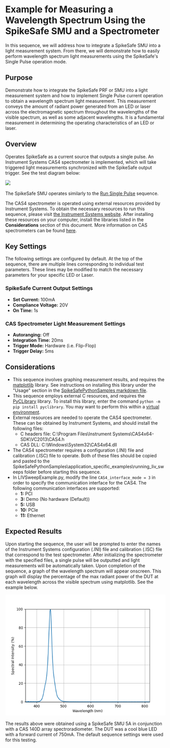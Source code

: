 # Example for Measuring a Wavelength Spectrum Using the SpikeSafe SMU and a Spectrometer

In this sequence, we will address how to integrate a SpikeSafe SMU into a light measurement system. From there, we will demonstrate how to easily perform wavelength spectrum light measurements using the SpikeSafe's Single Pulse operation mode. 

## **Purpose**
Demonstrate how to integrate the SpikeSafe PRF or SMU into a light measurement system and how to implement Single Pulse current operation to obtain a wavelength spectrum light measurement. This measurement conveys the amount of radiant power generated from an LED or laser across the electromagnetic spectrum throughout the wavelengths of the visible spectrum, as well as some adjacent wavelengths. It is a fundamental measurement in determining the operating characteristics of an LED or laser.

## Overview 
Operates SpikeSafe as a current source that outputs a single pulse. An Instrument Systems CAS4 spectrometer is implemented, which will take triggered light measurements synchronized with the SpikeSafe output trigger. See the test diagram below:

![](liv_sweep_test_diagram.png)

The SpikeSafe SMU operates similarly to the [Run Single Pulse](../../run_spikesafe_operating_modes/run_single_pulse) sequence. 

The CAS4 spectrometer is operated using external resources provided by Instrument Systems. To obtain the necessary resources to run this sequence, please visit [the Instrument Systems website](https://www.instrumentsystems.com/en/products/software/sdk-spectrometer/). After installing these resources on your computer, install the libraries listed in the **Considerations** section of this document. More information on CAS spectrometers can be found [here](https://www.instrumentsystems.com/en/products/spectrometers/).


## Key Settings 
The following settings are configured by default. At the top of the sequence, there are multiple lines corresponding to individual test parameters. These lines may be modified to match the necessary parameters for your specific LED or Laser.

### SpikeSafe Current Output Settings
- **Set Current:** 100mA
- **Compliance Voltage:** 20V
- **On Time:** 1s

### CAS Spectrometer Light Measurement Settings
- **Autoranging:** Off
- **Integration Time:** 20ms
- **Trigger Mode:** Hardware (i.e. Flip-Flop)
- **Trigger Delay:** 5ms

## Considerations
- This sequence involves graphing measurement results, and requires the [matplotlib](https://matplotlib.org/) library. See instructions on installing this library under the "Usage" section in the [SpikeSafePythonSamples markdown file](/README.md#usage).
- This sequence employs external C resources, and requires the [PyCLibrary](https://pyclibrary.readthedocs.io/en/latest/) library. To install this library, enter the command `python -m pip install pyclibrary`. You may want to perform this within a [virtual environment](https://docs.python.org/3/tutorial/venv.html). 
- External resources are needed to operate the CAS4 spectrometer. These can be obtained by Instrument Systems, and should install the following files:
    - C headers file: C:\Program Files\Instrument Systems\CAS4x64-SDK\VC2013\CAS4.h
    - CAS DLL: C:\Windows\System32\CAS4x64.dll
- The CAS4 spectrometer requires a configuration (.INI) file and calibration (.ISC) file to operate. Both of these files should be copied and pasted to the SpikeSafePythonSamples\application_specific_examples\running_liv_sweeps folder before starting this sequence.
- In LIVSweepExample.py, modify the line `CAS4_interface_mode = 3` in order to specify the communication interface for the CAS4. The following communication interfaces are supported:
    - **1:** PCI
    - **3:** Demo (No hardware (Default))
    - **5:** USB
    - **10:** PCIe
    - **11:** Ethernet

## Expected Results
Upon starting the sequence, the user will be prompted to enter the names of the Instrument Systems configuration (.INI) file and calibration (.ISC) file that correspond to the test spectrometer. After initializing the spectrometer with the specified files, a single pulse will be outputted and light measurements will be automatically taken. Upon completion of the sequence, a graph of the wavelength spectrum will appear onscreen. This graph will display the percentage of the max radiant power of the DUT at each wavelength across the visible spectrum using matplotlib. See the example below.

![](spectrum_output.png)

The results above were obtained using a SpikeSafe SMU 5A in conjunction with a CAS 140D array spectroradiometer. The DUT was a cool blue LED with a forward current of 750mA. The default sequence settings were used for this testing.


